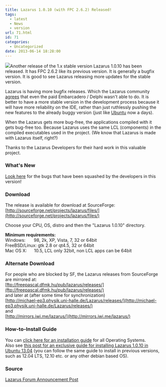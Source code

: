 ```yaml
---
title: Lazarus 1.0.10 (with FPC 2.6.2) Released!
tags:
  - latest
  - News
  - version
url: 71.html
id: 71
categories:
  - Uncategorized
date: 2013-06-14 18:28:00
---
```


![](http://3.bp.blogspot.com/-oA9UpWFum6w/Ubtes8bszUI/AAAAAAAABB0/R2a6EWkKgeE/s1600/Lazarus-Logo.png)Another release of the 1.x stable version Lazarus 1.0.10 has been released. It has FPC 2.6.2 like its previous version. It is generally a bugfix version. It is good to see Lazarus releasing more updates for the stable version.  
  
  
Lazarus is having more bugfix releases. Which the Lazarus community [agrees](http://www.lazarus.freepascal.org/index.php/topic,21150.msg123485.html#msg123485) that even the paid Embarcadero / Delphi wasn't able to do. It is better to have a more stable version in the development process because it will have more reliability on the IDE, rather than just ruthlessly pushing the new features to the already buggy version (just like [Ubuntu](http://en.wikipedia.org/wiki/Ubuntu_(operating_system)) now a days).  
  
When the Lazarus gets more bug-free, the applications compiled with it gets bug-free too. Because Lazarus uses the same LCL (components) in the compiled executables used in the project. (We know that Lazarus is made with Lazarus itself, right?)  
  
  
Thanks to the Lazarus Developers for their hard work in this valuable project.  
  

### What's New

[Look here](http://wiki.lazarus.freepascal.org/Lazarus_1.0_fixes_branch#Fixes_for_1.0.10_.28Merged.29) for the bugs that have been squashed by the developers in this version!  
  

### Download

The release is available for download at SourceForge:  
[http://sourceforge.net/projects/lazarus/files/](http://sourceforge.net/projects/lazarus/files/)  
  
Choose your CPU, OS, distro and then the "Lazarus 1.0.10" directory.  
  
**Minimum requirements:**  
Windows:       98, 2k, XP, Vista, 7, 32 or 64bit  
FreeBSD/Linux: gtk 2.8 or qt4.5, 32 or 64bit  
Mac OS X:      10.5, LCL only 32bit, non LCL apps can be 64bit  
  

### Alternate Download

For people who are blocked by SF, the Lazarus releases from SourceForge are mirrored at:  
[ftp://freepascal.dfmk.hu/pub/lazarus/releases/](ftp://freepascal.dfmk.hu/pub/lazarus/releases/)  
and later at (after some time for synchronization)  
[http://michael-ep3.physik.uni-halle.de/Lazarus/releases/](http://michael-ep3.physik.uni-halle.de/Lazarus/releases/)  
and  
[http://mirrors.iwi.me/lazarus/](http://mirrors.iwi.me/lazarus/)  
  

### How-to-Install Guide

  
You can [click here for an installation guide](http://lazplanet.blogspot.com/2013/03/how-to-install-lazarus.html) for all Operating Systems.  
Also see [this post for an exclusive guide for installing Lazarus 1.0.10 in Ubuntu 13.04](http://lazplanet.blogspot.com/2013/05/how-to-install-lazarus-108-on-ubuntu.html) (you can follow the same guide to install in previous versions, such as 12.04 LTS, 12.10 etc. or any other debian based OS).  
  

### Source

[Lazarus Forum Announcement Post](http://www.lazarus.freepascal.org/index.php/topic,21150.0.html)